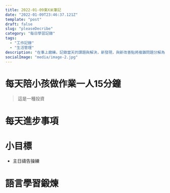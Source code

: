 ```yaml
---
title: 2022-01-09東X米筆記
date: "2022-01-09T23:46:37.121Z"
template: "post"
draft: false
slug: "pleaseDecribe"
category: "每日學習記錄"
tags:
  - "工作記錄"
  - "生活管理"
description: "在事上磨練。記錄當天的課題與解決，新發現，與新改善點將複雜問題分解為簡單問題的組合,1.01的365次方，要鍛煉樂觀心智，才不會被小挫折擊敗"
socialImage: "media/image-2.jpg"
---
```


# 每天陪小孩做作業一人15分鐘
> 這是一種投資

 
# 每天進步事項


# 小目標
- 主日禱告操練

# 語言學習鍛煉


